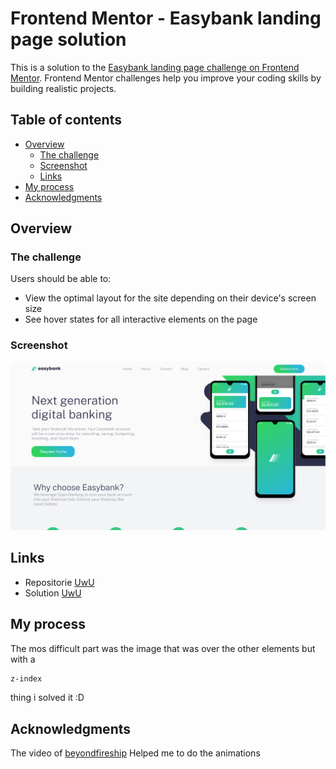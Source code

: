 # Frontend Mentor - Easybank landing page solution

This is a solution to the [Easybank landing page challenge on Frontend Mentor](https://www.frontendmentor.io/challenges/easybank-landing-page-WaUhkoDN). Frontend Mentor challenges help you improve your coding skills by building realistic projects.

## Table of contents

- [Overview](#overview)
  - [The challenge](#the-challenge)
  - [Screenshot](#screenshot)
  - [Links](#links)
- [My process](#my-process)
- [Acknowledgments](#acknowledgments)

## Overview

### The challenge

Users should be able to:

- View the optimal layout for the site depending on their device's screen size
- See hover states for all interactive elements on the page

### Screenshot

![](./screenshot.png)

## Links

- Repositorie [UwU](https://github.com/XxtbmfxX/frontmentor_easy-landing)
- Solution [UwU](https://github.com/)

## My process

The mos difficult part was the image that was over the other elements but with a

```css
z-index
```

thing i solved it :D

## Acknowledgments

The video of [beyondfireship](https://www.youtube.com/@beyondfireship/featured) Helped me to do the animations
